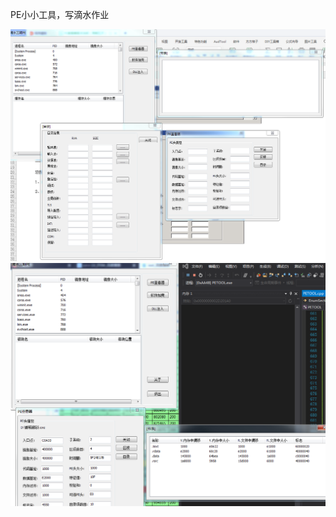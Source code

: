 ﻿PE小小工具，写滴水作业

![image](https://github.com/a1094426901/PE-/blob/master/Image/1.png)
![image](https://github.com/a1094426901/PE-/blob/master/Image/2.bmp)	